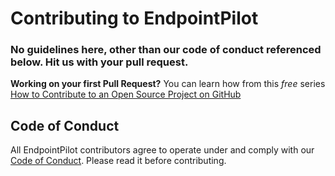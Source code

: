 # Contributing to EndpointPilot

### No guidelines here, other than our code of conduct referenced below.  Hit us with your pull request.
**Working on your first Pull Request?** You can learn how from this *free* series [How to Contribute to an Open Source Project on GitHub](https://egghead.io/series/how-to-contribute-to-an-open-source-project-on-github)

## Code of Conduct

All EndpointPilot contributors agree to operate under and comply with our [Code of Conduct](CODE_OF_CONDUCT.md). Please read it before contributing.
